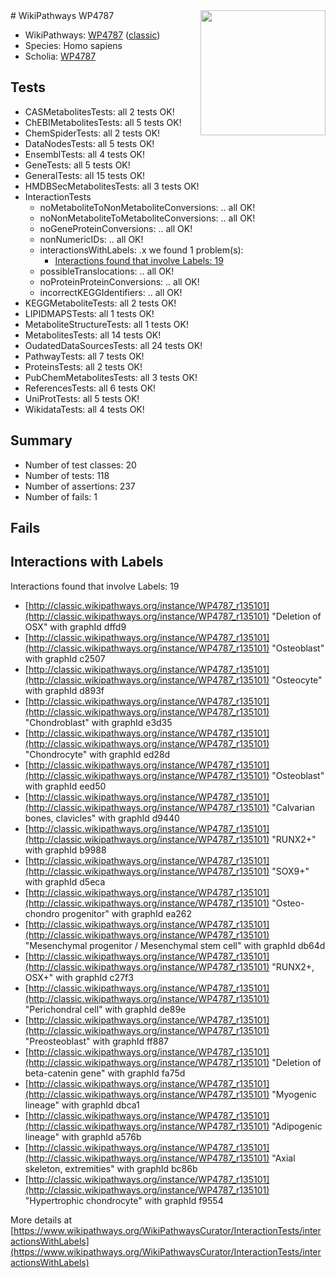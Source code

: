 <img style="float: right; width: 200px" src="https://upload.wikimedia.org/wikipedia/commons/thumb/8/83/Wplogo_with_text_500.png/640px-Wplogo_with_text_500.png" />
# WikiPathways WP4787

* WikiPathways: [WP4787](https://wikipathways.org/pathways/WP4787) ([classic](https://classic.wikipathways.org/instance/WP4787))
* Species: Homo sapiens
* Scholia: [WP4787](https://scholia.toolforge.org/wikipathways/WP4787)
## Tests
* CASMetabolitesTests: all 2 tests OK!
* ChEBIMetabolitesTests: all 5 tests OK!
* ChemSpiderTests: all 2 tests OK!
* DataNodesTests: all 5 tests OK!
* EnsemblTests: all 4 tests OK!
* GeneTests: all 5 tests OK!
* GeneralTests: all 15 tests OK!
* HMDBSecMetabolitesTests: all 3 tests OK!
* InteractionTests
    * noMetaboliteToNonMetaboliteConversions: .. all OK!
    * noNonMetaboliteToMetaboliteConversions: .. all OK!
    * noGeneProteinConversions: .. all OK!
    * nonNumericIDs: .. all OK!
    * interactionsWithLabels: .x we found 1 problem(s):
        * [Interactions found that involve Labels: 19](#fe97a8c1)
    * possibleTranslocations: .. all OK!
    * noProteinProteinConversions: .. all OK!
    * incorrectKEGGIdentifiers: .. all OK!
* KEGGMetaboliteTests: all 2 tests OK!
* LIPIDMAPSTests: all 1 tests OK!
* MetaboliteStructureTests: all 1 tests OK!
* MetabolitesTests: all 14 tests OK!
* OudatedDataSourcesTests: all 24 tests OK!
* PathwayTests: all 7 tests OK!
* ProteinsTests: all 2 tests OK!
* PubChemMetabolitesTests: all 3 tests OK!
* ReferencesTests: all 6 tests OK!
* UniProtTests: all 5 tests OK!
* WikidataTests: all 4 tests OK!


## Summary

* Number of test classes: 20
* Number of tests: 118
* Number of assertions: 237
* Number of fails: 1

## Fails

<a name="fe97a8c1" />

## Interactions with Labels

Interactions found that involve Labels: 19

* [http://classic.wikipathways.org/instance/WP4787_r135101](http://classic.wikipathways.org/instance/WP4787_r135101) "Deletion of OSX" with graphId dffd9
* [http://classic.wikipathways.org/instance/WP4787_r135101](http://classic.wikipathways.org/instance/WP4787_r135101) "Osteoblast" with graphId c2507
* [http://classic.wikipathways.org/instance/WP4787_r135101](http://classic.wikipathways.org/instance/WP4787_r135101) "Osteocyte" with graphId d893f
* [http://classic.wikipathways.org/instance/WP4787_r135101](http://classic.wikipathways.org/instance/WP4787_r135101) "Chondroblast" with graphId e3d35
* [http://classic.wikipathways.org/instance/WP4787_r135101](http://classic.wikipathways.org/instance/WP4787_r135101) "Chondrocyte" with graphId ed28d
* [http://classic.wikipathways.org/instance/WP4787_r135101](http://classic.wikipathways.org/instance/WP4787_r135101) "Osteoblast" with graphId eed50
* [http://classic.wikipathways.org/instance/WP4787_r135101](http://classic.wikipathways.org/instance/WP4787_r135101) "Calvarian bones, clavicles" with graphId d9440
* [http://classic.wikipathways.org/instance/WP4787_r135101](http://classic.wikipathways.org/instance/WP4787_r135101) "RUNX2+" with graphId b9988
* [http://classic.wikipathways.org/instance/WP4787_r135101](http://classic.wikipathways.org/instance/WP4787_r135101) "SOX9+" with graphId d5eca
* [http://classic.wikipathways.org/instance/WP4787_r135101](http://classic.wikipathways.org/instance/WP4787_r135101) "Osteo-chondro progenitor" with graphId ea262
* [http://classic.wikipathways.org/instance/WP4787_r135101](http://classic.wikipathways.org/instance/WP4787_r135101) "Mesenchymal progenitor /
Mesenchymal stem cell" with graphId db64d
* [http://classic.wikipathways.org/instance/WP4787_r135101](http://classic.wikipathways.org/instance/WP4787_r135101) "RUNX2+, OSX+" with graphId c27f3
* [http://classic.wikipathways.org/instance/WP4787_r135101](http://classic.wikipathways.org/instance/WP4787_r135101) "Perichondral cell" with graphId de89e
* [http://classic.wikipathways.org/instance/WP4787_r135101](http://classic.wikipathways.org/instance/WP4787_r135101) "Preosteoblast" with graphId ff887
* [http://classic.wikipathways.org/instance/WP4787_r135101](http://classic.wikipathways.org/instance/WP4787_r135101) "Deletion of beta-catenin gene" with graphId fa75d
* [http://classic.wikipathways.org/instance/WP4787_r135101](http://classic.wikipathways.org/instance/WP4787_r135101) "Myogenic lineage" with graphId dbca1
* [http://classic.wikipathways.org/instance/WP4787_r135101](http://classic.wikipathways.org/instance/WP4787_r135101) "Adipogenic lineage" with graphId a576b
* [http://classic.wikipathways.org/instance/WP4787_r135101](http://classic.wikipathways.org/instance/WP4787_r135101) "Axial skeleton, extremities" with graphId bc86b
* [http://classic.wikipathways.org/instance/WP4787_r135101](http://classic.wikipathways.org/instance/WP4787_r135101) "Hypertrophic chondrocyte" with graphId f9554


More details at [https://www.wikipathways.org/WikiPathwaysCurator/InteractionTests/interactionsWithLabels](https://www.wikipathways.org/WikiPathwaysCurator/InteractionTests/interactionsWithLabels)

